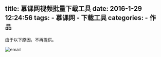 title: 慕课网视频批量下载工具
date: 2016-1-29 12:24:56
tags: 
	- 慕课网
	- 下载工具
categories: 
	- 作品
---
由于以下原因，不再提供。
<!-- more -->
![email](http://qiniu.e12e.com//2016/12/31/email.jpg)


